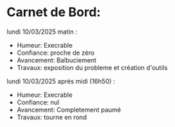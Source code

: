 # Carnet de Bord:

lundi 10/03/2025 matin : 		
- Humeur: Execrable												
-	Confiance: proche de zéro
- Avancement: Balbuciement
-	Travaux: exposition du probleme et création d'outils 

lundi 10/03/2025 aprés midi (16h50) : 		
- Humeur: Execrable												
-	Confiance: nul
- Avancement: Completement paumé
-	Travaux: tourne en rond 

